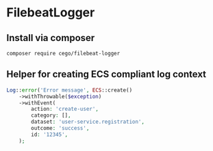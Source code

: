 # FilebeatLogger
## Install via composer
```
composer require cego/filebeat-logger
```

## Helper for creating ECS compliant log context
```php
Log::error('Error message', ECS::create()
    ->withThrowable($exception)
    ->withEvent(
        action: 'create-user',
        category: [],
        dataset: 'user-service.registration',
        outcome: 'success',
        id: '12345',
    );
```
